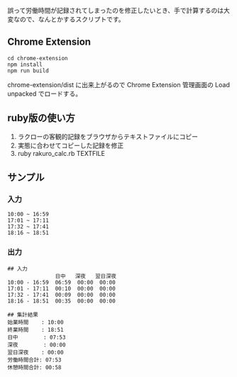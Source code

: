誤って労働時間が記録されてしまったのを修正したいとき、手で計算するのは大変なので、なんとかするスクリプトです。

## Chrome Extension

```
cd chrome-extension
npm install
npm run build
```

chrome-extension/dist に出来上がるので Chrome Extension 管理画面の Load unpacked でロードする。

## ruby版の使い方
1. ラクローの客観的記録をブラウザからテキストファイルにコピー
2. 実態に合わせてコピーした記録を修正
3. ruby rakuro_calc.rb TEXTFILE

## サンプル
### 入力

```
10:00 ~ 16:59
17:01 ~ 17:11
17:32 ~ 17:41
18:16 ~ 18:51
```

### 出力
```
## 入力
               日中   深夜   翌日深夜
10:00 - 16:59  06:59  00:00  00:00
17:01 - 17:11  00:10  00:00  00:00
17:32 - 17:41  00:09  00:00  00:00
18:16 - 18:51  00:35  00:00  00:00

## 集計結果
始業時間    : 10:00
終業時間    : 18:51
日中        : 07:53
深夜        : 00:00
翌日深夜    : 00:00
労働時間合計: 07:53
休憩時間合計: 00:58
```

